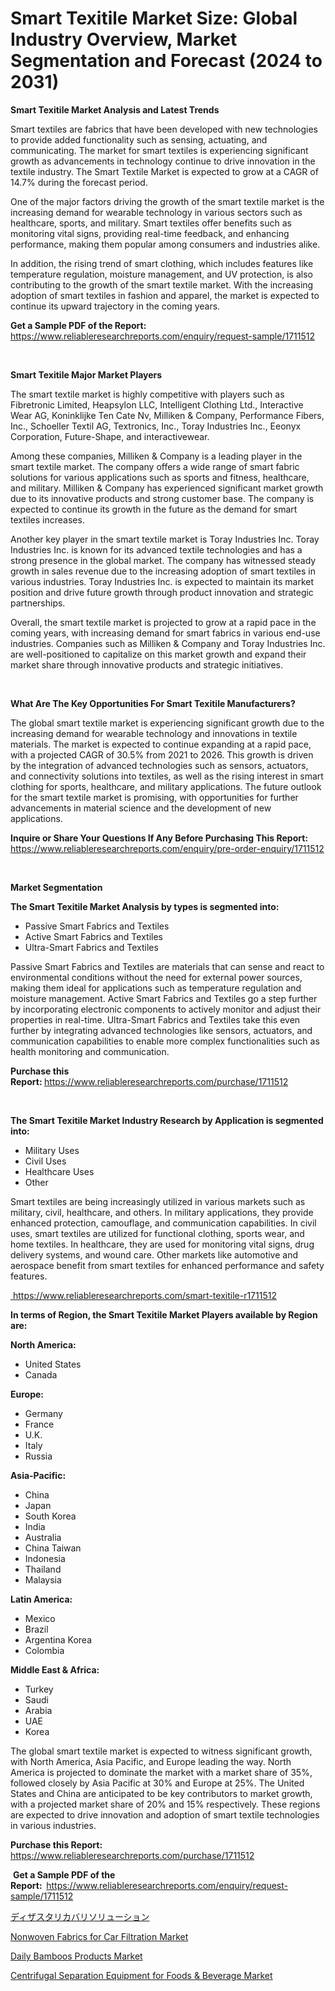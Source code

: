<p><h1>Smart Texitile Market Size: Global Industry Overview, Market Segmentation and Forecast (2024 to 2031)</h1></p><p><strong>Smart Texitile Market Analysis and Latest Trends</strong></p>
<p><p>Smart textiles are fabrics that have been developed with new technologies to provide added functionality such as sensing, actuating, and communicating. The market for smart textiles is experiencing significant growth as advancements in technology continue to drive innovation in the textile industry. The Smart Textile Market is expected to grow at a CAGR of 14.7% during the forecast period.</p><p>One of the major factors driving the growth of the smart textile market is the increasing demand for wearable technology in various sectors such as healthcare, sports, and military. Smart textiles offer benefits such as monitoring vital signs, providing real-time feedback, and enhancing performance, making them popular among consumers and industries alike.</p><p>In addition, the rising trend of smart clothing, which includes features like temperature regulation, moisture management, and UV protection, is also contributing to the growth of the smart textile market. With the increasing adoption of smart textiles in fashion and apparel, the market is expected to continue its upward trajectory in the coming years.</p></p>
<p><strong>Get a Sample PDF of the Report:&nbsp;</strong> <a href="https://www.reliableresearchreports.com/enquiry/request-sample/1711512">https://www.reliableresearchreports.com/enquiry/request-sample/1711512</a></p>
<p>&nbsp;</p>
<p><strong>Smart Texitile Major Market Players</strong></p>
<p><p>The smart textile market is highly competitive with players such as Fibretronic Limited, Heapsylon LLC, Intelligent Clothing Ltd., Interactive Wear AG, Koninklijke Ten Cate Nv, Milliken & Company, Performance Fibers, Inc., Schoeller Textil AG, Textronics, Inc., Toray Industries Inc., Eeonyx Corporation, Future-Shape, and interactivewear.</p><p>Among these companies, Milliken & Company is a leading player in the smart textile market. The company offers a wide range of smart fabric solutions for various applications such as sports and fitness, healthcare, and military. Milliken & Company has experienced significant market growth due to its innovative products and strong customer base. The company is expected to continue its growth in the future as the demand for smart textiles increases.</p><p>Another key player in the smart textile market is Toray Industries Inc. Toray Industries Inc. is known for its advanced textile technologies and has a strong presence in the global market. The company has witnessed steady growth in sales revenue due to the increasing adoption of smart textiles in various industries. Toray Industries Inc. is expected to maintain its market position and drive future growth through product innovation and strategic partnerships.</p><p>Overall, the smart textile market is projected to grow at a rapid pace in the coming years, with increasing demand for smart fabrics in various end-use industries. Companies such as Milliken & Company and Toray Industries Inc. are well-positioned to capitalize on this market growth and expand their market share through innovative products and strategic initiatives.</p></p>
<p>&nbsp;</p>
<p><strong>What Are The Key Opportunities For Smart Texitile Manufacturers?</strong></p>
<p><p>The global smart textile market is experiencing significant growth due to the increasing demand for wearable technology and innovations in textile materials. The market is expected to continue expanding at a rapid pace, with a projected CAGR of 30.5% from 2021 to 2026. This growth is driven by the integration of advanced technologies such as sensors, actuators, and connectivity solutions into textiles, as well as the rising interest in smart clothing for sports, healthcare, and military applications. The future outlook for the smart textile market is promising, with opportunities for further advancements in material science and the development of new applications.</p></p>
<p><strong>Inquire or Share Your Questions If Any Before Purchasing This Report:</strong> <a href="https://www.reliableresearchreports.com/enquiry/pre-order-enquiry/1711512">https://www.reliableresearchreports.com/enquiry/pre-order-enquiry/1711512</a></p>
<p>&nbsp;</p>
<p><strong>Market Segmentation</strong></p>
<p><strong>The Smart Texitile Market Analysis by types is segmented into:</strong></p>
<p><ul><li>Passive Smart Fabrics and Textiles</li><li>Active Smart Fabrics and Textiles</li><li>Ultra-Smart Fabrics and Textiles</li></ul></p>
<p><p>Passive Smart Fabrics and Textiles are materials that can sense and react to environmental conditions without the need for external power sources, making them ideal for applications such as temperature regulation and moisture management. Active Smart Fabrics and Textiles go a step further by incorporating electronic components to actively monitor and adjust their properties in real-time. Ultra-Smart Fabrics and Textiles take this even further by integrating advanced technologies like sensors, actuators, and communication capabilities to enable more complex functionalities such as health monitoring and communication.</p></p>
<p><strong>Purchase this Report:&nbsp;</strong><a href="https://www.reliableresearchreports.com/purchase/1711512">https://www.reliableresearchreports.com/purchase/1711512</a></p>
<p>&nbsp;</p>
<p><strong>The Smart Texitile Market Industry Research by Application is segmented into:</strong></p>
<p><ul><li>Military Uses</li><li>Civil Uses</li><li>Healthcare Uses</li><li>Other</li></ul></p>
<p><p>Smart textiles are being increasingly utilized in various markets such as military, civil, healthcare, and others. In military applications, they provide enhanced protection, camouflage, and communication capabilities. In civil uses, smart textiles are utilized for functional clothing, sports wear, and home textiles. In healthcare, they are used for monitoring vital signs, drug delivery systems, and wound care. Other markets like automotive and aerospace benefit from smart textiles for enhanced performance and safety features.</p></p>
<p><a href="https://www.reliableresearchreports.com/smart-texitile-r1711512">&nbsp;https://www.reliableresearchreports.com/smart-texitile-r1711512</a></p>
<p><strong>In terms of Region, the Smart Texitile Market Players available by Region are:</strong></p>
<p>
    <p> <strong> North America: </strong>
        <ul>
            <li>United States</li>
            <li>Canada</li>
        </ul>
        </p> 
    <p> <strong> Europe: </strong>
        <ul>
            <li>Germany</li>
            <li>France</li>
            <li>U.K.</li>
            <li>Italy</li>
            <li>Russia</li>
        </ul>
        </p> 
    <p> <strong> Asia-Pacific: </strong>
        <ul>
            <li>China</li>
            <li>Japan</li>
            <li>South Korea</li>
            <li>India</li>
            <li>Australia</li>
            <li>China Taiwan</li>
            <li>Indonesia</li>
            <li>Thailand</li>
            <li>Malaysia</li>
        </ul>
        </p> 
    <p> <strong> Latin America: </strong>
        <ul>
            <li>Mexico</li>
            <li>Brazil</li>
            <li>Argentina Korea</li>
            <li>Colombia</li>
        </ul>
        </p> 
    <p> <strong> Middle East & Africa: </strong>
        <ul>
            <li>Turkey</li>
            <li>Saudi</li>
            <li>Arabia</li>
            <li>UAE</li>
            <li>Korea</li>
        </ul>
    </p>
    </p>
<p><p>The global smart textile market is expected to witness significant growth, with North America, Asia Pacific, and Europe leading the way. North America is projected to dominate the market with a market share of 35%, followed closely by Asia Pacific at 30% and Europe at 25%. The United States and China are anticipated to be key contributors to market growth, with a projected market share of 20% and 15% respectively. These regions are expected to drive innovation and adoption of smart textile technologies in various industries.</p></p>
<p><strong>Purchase this Report: </strong><a href="https://www.reliableresearchreports.com/purchase/1711512">https://www.reliableresearchreports.com/purchase/1711512</a></p>
<p>&nbsp;<strong>Get a Sample PDF of the Report:&nbsp;&nbsp;</strong><a href="https://www.reliableresearchreports.com/enquiry/request-sample/1711512">https://www.reliableresearchreports.com/enquiry/request-sample/1711512</a></p>
<p><strong></strong></p>
<p><p><a href="https://github.com/ihabdkwlxs948/Market-Research-Report-List-3/blob/main/5330949185174.md">ディザスタリカバリソリューション</a></p><p><a href="https://github.com/WillieWoodard/Market-Research-Report-List-5/blob/main/nonwoven-fabrics-for-car-filtration-market.md">Nonwoven Fabrics for Car Filtration Market</a></p><p><a href="https://github.com/topanyudistiraadinugraha/Market-Research-Report-List-1/blob/main/daily-bamboos-products-market.md">Daily Bamboos Products Market</a></p><p><a href="https://medium.com/@estellaemmerich/centrifugal-separation-equipment-for-foods-beverage-market-size-share-analysis-growth-trends-7a4074d04cd6">Centrifugal Separation Equipment for Foods & Beverage Market</a></p></p>